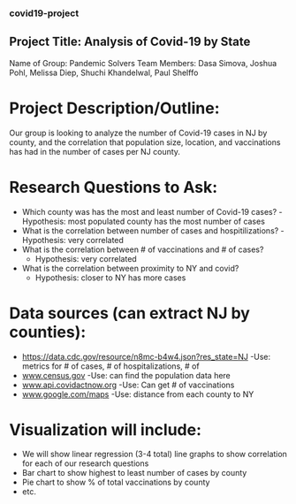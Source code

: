 ### covid19-project
## Project Title: Analysis of Covid-19 by State
Name of Group: Pandemic Solvers
Team Members: Dasa Simova, Joshua Pohl, Melissa Diep, Shuchi Khandelwal, Paul Shelffo


# Project Description/Outline:
Our group is looking to analyze the number of Covid-19 cases in NJ by county, and the correlation that population size, location, and vaccinations has had in the number of cases per NJ county.

# Research Questions to Ask:
* Which county was has the most and least number of Covid-19 cases?
    -Hypothesis: most populated county has the most number of cases
* What is the correlation between number of cases and hospitilizations?
    -Hypothesis: very correlated
* What is the correlation between # of vaccinations and # of cases?
    - Hypothesis: very correlated
* What is the correlation between proximity to NY and covid?
    - Hypothesis: closer to NY has more cases

# Data sources (can extract NJ by counties):
* https://data.cdc.gov/resource/n8mc-b4w4.json?res_state=NJ
    -Use: metrics for # of cases, # of hospitalizations, # of 
* www.census.gov
    -Use: can find the population data here      
* www.api.covidactnow.org
    -Use: Can get # of vaccinations 
* www.google.com/maps
    -Use: distance from each county to NY
  
# Visualization will include:
* We will show linear regression (3-4 total) line graphs to show correlation for each of our research questions
* Bar chart to show highest to least number of cases by county
* Pie chart to show % of total vaccinations by county
* etc.
  
